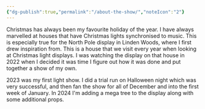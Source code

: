 ```yaml
---
{"dg-publish":true,"permalink":"/about-the-show/","noteIcon":"2"}
---
```


Christmas has always been my favourite holiday of the year. I have always marvelled at houses that have Christmas lights synchronised to music. This is especially true for the North Pole display in Linden Woods, where I first drew inspiration from. This is a house that we visit every year when looking at Christmas light displays. I was watching the display on that house in 2022 when I decided it was time I figure out how it was done and put together a show of my own. 

2023 was my first light show. I did a trial run on Halloween night which was very successful, and then fan the show for all of December and into the first week of January. In 2024 I'm adding a mega tree to the display along with some additional props.